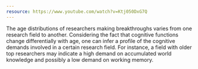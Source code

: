 ```yaml
---
resource: https://www.youtube.com/watch?v=Ktj050DxG7Q
---
```


The age distributions of researchers making breakthroughs varies from one research field to another. Considering the fact that cognitive functions change differentially with age, one can infer a profile of the cognitive demands involved in a certain research field. For instance, a field with older top researchers may indicate a high demand on accumulated world knowledge and possibly a low demand on working memory.